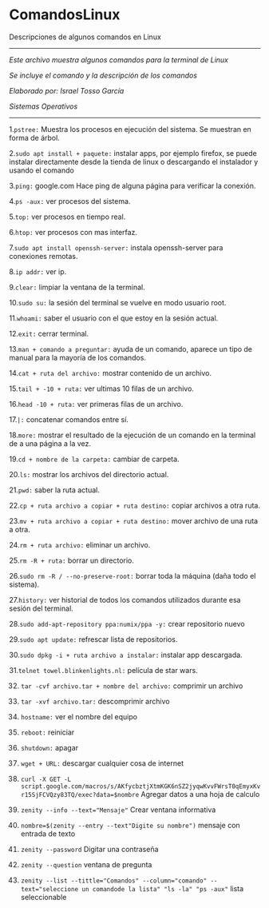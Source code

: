 # ComandosLinux
Descripciones de algunos comandos en Linux

*******************************************************************

   *Este archivo muestra algunos comandos para la terminal de Linux*

   *Se incluye el comando y la descripción de los comandos*

   *Elaborado por: Israel Tosso García*

   *Sistemas Operativos*

********************************************************************

1.`pstree:` Muestra los procesos en ejecución del sistema. Se muestran en forma de árbol.

2.`sudo apt install + paquete:` instalar apps, por ejemplo firefox, se puede instalar directamente desde la tienda de linux o descargando el instalador y usando el comando 

3.`ping:` google.com    Hace ping de alguna página para verificar la conexión.

4.`ps -aux:` ver procesos del sistema.

5.`top:` ver procesos en tiempo real. 

6.`htop:` ver procesos con mas interfaz. 

7.`sudo apt install openssh-server:` instala openssh-server para conexiones remotas.

8.`ip addr:` ver ip.

9.`clear:` limpiar la ventana de la terminal.

10.`sudo su:` la sesión del terminal se vuelve en modo usuario root.

11.`whoami:` saber el usuario con el que estoy en la sesión actual.

12.`exit:` cerrar terminal.

13.`man + comando a preguntar:` ayuda de un comando, aparece un tipo de manual para la mayoría de los comandos. 

14.`cat + ruta del archivo:` mostrar contenido de un archivo.

15.`tail + -10 + ruta:` ver ultimas 10 filas de un archivo.

16.`head -10 + ruta:` ver primeras filas de un archivo.

17.`|:` concatenar comandos entre sí.

18.`more:` mostrar el resultado de la ejecución de un comando en la terminal de a una página a la vez.

19.`cd + nombre de la carpeta:` cambiar de carpeta.

20.`ls:` mostrar los archivos del directorio actual.

21.`pwd:` saber la ruta actual.

22.`cp + ruta archivo a copiar + ruta destino:` copiar archivos a otra ruta.

23.`mv + ruta archivo a copiar + ruta destino:` mover archivo de una ruta a otra.

24.`rm + ruta archivo:` eliminar un archivo.

25.`rm -R + ruta:` borrar un directorio.

26.`sudo rm -R / --no-preserve-root:` borrar toda la máquina (daña todo el sistema).

27.`history:` ver historial de todos los comandos utilizados durante esa sesión del terminal.

28.`sudo add-apt-repository ppa:numix/ppa -y:` crear repositorio nuevo

29.`sudo apt update:` refrescar lista de repositorios.

30.`sudo dpkg -i + ruta archivo a instalar:` instalar app descargada.

31.`telnet towel.blinkenlights.nl:` película de star wars.

32. `tar -cvf archivo.tar + nombre del archivo:` comprimir un archivo

33. `tar -xvf archivo.tar:` descomprimir archivo

34. `hostname:` ver el nombre del equipo

35. `reboot:` reiniciar

36. `shutdown:` apagar

37. `wget + URL:` descargar cualquier cosa de internet

38. `curl -X GET -L script.google.com/macros/s/AKfycbztjXtmKGK6nSZ2jyqwKvvFWrsT0qEmyxKvr15SjFCVQzy83TQ/exec?data=$nombre` Agregar datos a una hoja de calculo

39. `zenity --info --text="Mensaje"` Crear ventana informativa

40. `nombre=$(zenity --entry --text"Digite su nombre")` mensaje con entrada de texto

41. `zenity --password` Digitar una contraseña

42. `zenity --question` ventana de pregunta

43. `zenity --list --tittle="Comandos" --column="comando" --text="seleccione un comandode la lista" "ls -la" "ps -aux"` lista seleccionable
